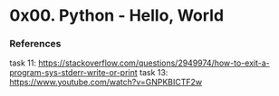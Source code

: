 # 0x00. Python - Hello, World
### References
task 11: https://stackoverflow.com/questions/2949974/how-to-exit-a-program-sys-stderr-write-or-print
task 13: https://www.youtube.com/watch?v=GNPKBICTF2w
